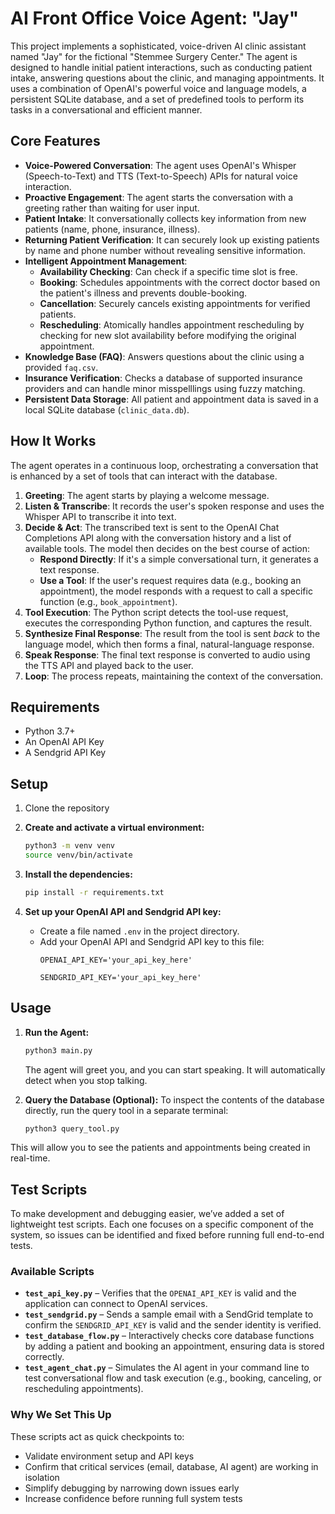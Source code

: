 # AI Front Office Voice Agent: "Jay"

This project implements a sophisticated, voice-driven AI clinic assistant named "Jay" for the fictional "Stemmee Surgery Center." The agent is designed to handle initial patient interactions, such as conducting patient intake, answering questions about the clinic, and managing appointments. It uses a combination of OpenAI's powerful voice and language models, a persistent SQLite database, and a set of predefined tools to perform its tasks in a conversational and efficient manner.

## Core Features

- **Voice-Powered Conversation**: The agent uses OpenAI's Whisper (Speech-to-Text) and TTS (Text-to-Speech) APIs for natural voice interaction.
- **Proactive Engagement**: The agent starts the conversation with a greeting rather than waiting for user input.
- **Patient Intake**: It conversationally collects key information from new patients (name, phone, insurance, illness).
- **Returning Patient Verification**: It can securely look up existing patients by name and phone number without revealing sensitive information.
- **Intelligent Appointment Management**:
    - **Availability Checking**: Can check if a specific time slot is free.
    - **Booking**: Schedules appointments with the correct doctor based on the patient's illness and prevents double-booking.
    - **Cancellation**: Securely cancels existing appointments for verified patients.
    - **Rescheduling**: Atomically handles appointment rescheduling by checking for new slot availability before modifying the original appointment.
- **Knowledge Base (FAQ)**: Answers questions about the clinic using a provided `faq.csv`.
- **Insurance Verification**: Checks a database of supported insurance providers and can handle minor misspelllings using fuzzy matching.
- **Persistent Data Storage**: All patient and appointment data is saved in a local SQLite database (`clinic_data.db`).

## How It Works

The agent operates in a continuous loop, orchestrating a conversation that is enhanced by a set of tools that can interact with the database.

1.  **Greeting**: The agent starts by playing a welcome message.
2.  **Listen & Transcribe**: It records the user's spoken response and uses the Whisper API to transcribe it into text.
3.  **Decide & Act**: The transcribed text is sent to the OpenAI Chat Completions API along with the conversation history and a list of available tools. The model then decides on the best course of action:
    - **Respond Directly**: If it's a simple conversational turn, it generates a text response.
    - **Use a Tool**: If the user's request requires data (e.g., booking an appointment), the model responds with a request to call a specific function (e.g., `book_appointment`).
4.  **Tool Execution**: The Python script detects the tool-use request, executes the corresponding Python function, and captures the result.
5.  **Synthesize Final Response**: The result from the tool is sent *back* to the language model, which then forms a final, natural-language response.
6.  **Speak Response**: The final text response is converted to audio using the TTS API and played back to the user.
7.  **Loop**: The process repeats, maintaining the context of the conversation.

## Requirements

- Python 3.7+
- An OpenAI API Key
- A Sendgrid API Key

## Setup

1.  Clone the repository

2.  **Create and activate a virtual environment:**
    ```bash
    python3 -m venv venv
    source venv/bin/activate
    ```

3.  **Install the dependencies:**
    ```bash
    pip install -r requirements.txt
    ```

4.  **Set up your OpenAI API and Sendgrid API key:**
    - Create a file named `.env` in the project directory.
    - Add your OpenAI API and Sendgrid API key to this file:
      ```
      OPENAI_API_KEY='your_api_key_here'
      ```
       ```
      SENDGRID_API_KEY='your_api_key_here'
      ```
      

## Usage

1.  **Run the Agent:**
    ```bash
    python3 main.py
    ```
    The agent will greet you, and you can start speaking. It will automatically detect when you stop talking.

2.  **Query the Database (Optional):**
    To inspect the contents of the database directly, run the query tool in a separate terminal:
    ```bash
    python3 query_tool.py
    ```

This will allow you to see the patients and appointments being created in real-time. 


## Test Scripts  

To make development and debugging easier, we’ve added a set of lightweight test scripts. Each one focuses on a specific component of the system, so issues can be identified and fixed before running full end-to-end tests.  

### Available Scripts  
- **`test_api_key.py`** – Verifies that the `OPENAI_API_KEY` is valid and the application can connect to OpenAI services.  
- **`test_sendgrid.py`** – Sends a sample email with a SendGrid template to confirm the `SENDGRID_API_KEY` is valid and the sender identity is verified.  
- **`test_database_flow.py`** – Interactively checks core database functions by adding a patient and booking an appointment, ensuring data is stored correctly.  
- **`test_agent_chat.py`** – Simulates the AI agent in your command line to test conversational flow and task execution (e.g., booking, canceling, or rescheduling appointments).  

### Why We Set This Up  
These scripts act as quick checkpoints to:  
- Validate environment setup and API keys  
- Confirm that critical services (email, database, AI agent) are working in isolation  
- Simplify debugging by narrowing down issues early  
- Increase confidence before running full system tests  
